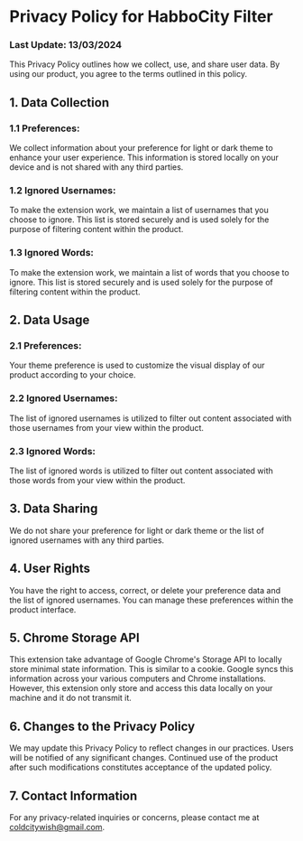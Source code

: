 # Privacy Policy for HabboCity Filter

### Last Update: 13/03/2024

This Privacy Policy outlines how we collect, use, and share user data. By using our product, you agree to the terms outlined in this policy.

## 1. Data Collection
### 1.1 Preferences:
We collect information about your preference for light or dark theme to enhance your user experience. This information is stored locally on your device and is not shared with any third parties.

### 1.2 Ignored Usernames:
To make the extension work, we maintain a list of usernames that you choose to ignore. This list is stored securely and is used solely for the purpose of filtering content within the product.

### 1.3 Ignored Words:
To make the extension work, we maintain a list of words that you choose to ignore. This list is stored securely and is used solely for the purpose of filtering content within the product.

## 2. Data Usage
### 2.1 Preferences:
Your theme preference is used to customize the visual display of our product according to your choice.

### 2.2 Ignored Usernames:
The list of ignored usernames is utilized to filter out content associated with those usernames from your view within the product.

### 2.3 Ignored Words:
The list of ignored words is utilized to filter out content associated with those words from your view within the product.

## 3. Data Sharing
We do not share your preference for light or dark theme or the list of ignored usernames with any third parties.

## 4. User Rights
You have the right to access, correct, or delete your preference data and the list of ignored usernames. You can manage these preferences within the product interface.

## 5. Chrome Storage API
This extension take advantage of Google Chrome's Storage API to locally store minimal state information. This is similar to a cookie. Google syncs this information across your various computers and Chrome installations. However, this extension only store and access this data locally on your machine and it do not transmit it.

## 6. Changes to the Privacy Policy
We may update this Privacy Policy to reflect changes in our practices. Users will be notified of any significant changes. Continued use of the product after such modifications constitutes acceptance of the updated policy.

## 7. Contact Information
For any privacy-related inquiries or concerns, please contact me at coldcitywish@gmail.com.